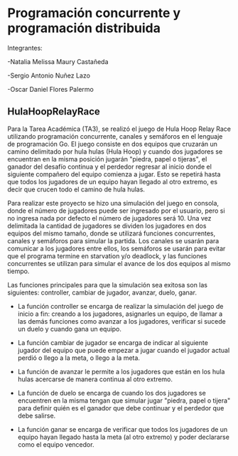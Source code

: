 # Programación concurrente y programación distribuida

Integrantes:

-Natalia Melissa Maury Castañeda

-Sergio Antonio Nuñez Lazo

-Oscar Daniel Flores Palermo

## HulaHoopRelayRace
Para la Tarea Académica (TA3), se realizó el juego de Hula Hoop Relay Race utilizando programación concurrente, canales y semáforos en el lenguaje de programación Go. El juego consiste en dos equipos que cruzarán un camino delimitado por hula hulas (Hula Hoop) y cuando dos jugadores se encuentran en la misma posición jugarán "piedra, papel o tijeras", el ganador del desafío continua y el perdedor regresar al inicio donde el siguiente compañero del equipo comienza a jugar. Esto se repetirá hasta que todos los jugadores de un equipo hayan llegado al otro extremo, es decir que crucen todo el camino de hula hulas. 

Para realizar este proyecto se hizo una simulación del juego en consola, donde el número de jugadores puede ser ingresado por el usuario, pero si no ingresa nada por defecto el número de jugadores será 10. Una vez delimitada la cantidad de jugadores se dividen los jugadores en dos equipos del mismo tamaño, donde se utilizará funciones concurrentes, canales y semáforos para simular la partida. Los canales se usarán para comunicar a los jugadores entre ellos, los semáforos se usarán para evitar que el programa termine en starvation y/o deadlock, y las funciones concurrentes se utilizan para simular el avance de los dos equipos al mismo tiempo.

Las funciones principales para que la simulación sea exitosa son las siguientes: controller, cambiar de jugador, avanzar, duelo, ganar.
- La función controller se encarga de realizar la simulación del juego de inicio a fin: creando a los jugadores, asignarles un equipo, de llamar a las demás funciones como avanzar a los jugadores, verificar si sucede un duelo y cuando gana un equipo.

- La función cambiar de jugador se encarga de indicar al siguiente jugador del equipo que puede empezar a jugar cuando el jugador actual perdió o llego a la meta, o llego a la meta.

- La función de avanzar le permite a los jugadores que están en los hula hulas acercarse de manera continua al otro extremo.

- La función de duelo se encarga de cuando los dos jugadores se encuentren en la misma tengan que simular jugar "piedra, papel o tijera" para definir quién es el ganador que debe continuar y el perdedor que debe salirse.

- La función ganar se encarga de verificar que todos los jugadores de un equipo hayan llegado hasta la meta (al otro extremo) y poder declararse como el equipo vencedor.
